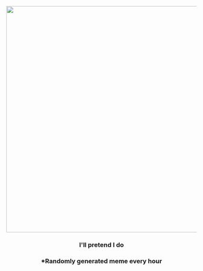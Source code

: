 <p align="center">
        <img src="https://i.redd.it/fspcvnvjll291.jpg" width="600" height="600">
        </p>
        <h3 align="center">I'll pretend I do</h3>
        <h3 align="center">*Randomly generated meme every hour</h3>
    